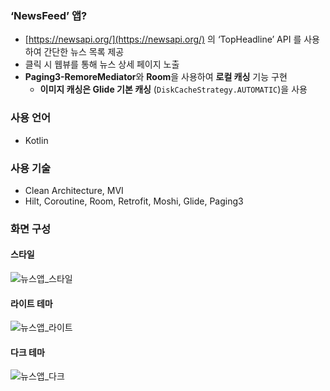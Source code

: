 ### ‘NewsFeed’ 앱?

- [https://newsapi.org/](https://newsapi.org/) 의 ‘TopHeadline’ API 를 사용하여 간단한 뉴스 목록 제공
- 클릭 시 웹뷰를 통해 뉴스 상세 페이지 노출
- **Paging3-RemoreMediator**와 **Room**을 사용하여 **로컬 캐싱** 기능 구현
    - **이미지 캐싱은 Glide 기본 캐싱** (`DiskCacheStrategy.AUTOMATIC`)을 사용

### 사용 언어

- Kotlin

### 사용 기술

- Clean Architecture, MVI
- Hilt, Coroutine, Room, Retrofit, Moshi, Glide, Paging3


### 화면 구성
#### 스타일
![뉴스앱_스타일](https://github.com/user-attachments/assets/f806baba-c00a-4fc2-b669-a1f40cbf61bf)
#### 라이트 테마
![뉴스앱_라이트](https://github.com/user-attachments/assets/da365bb0-b228-4e0f-85ab-11c96b32c6a0)
#### 다크 테마
![뉴스앱_다크](https://github.com/user-attachments/assets/c93fedcd-9288-4aca-af72-8460944f6778)
